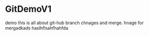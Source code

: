 # GitDemoV1
demo
this is all about git-hub branch chnages and merge. 
hnage for mergadkads haslhflsahfhahfda
